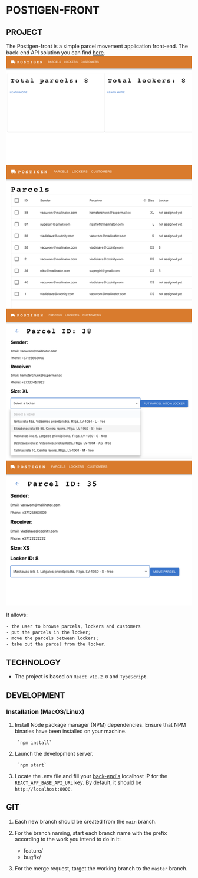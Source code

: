 # POSTIGEN-FRONT

## PROJECT

The Postigen-front is a simple parcel movement application front-end.
The back-end API solution you can find [here](https://github.com/VladislavB92/postigen/blob/main/README.md).
![postigen-1.png](..%2Fpostigen-1.png)
![postigen-2.png](..%2Fpostigen-2.png)
![postigen-3.png](..%2Fpostigen-3.png)
![postigen-4.png](..%2Fpostigen-4.png)

It allows:

    - the user to browse parcels, lockers and customers
    - put the parcels in the locker;
    - move the parcels between lockers;
    - take out the parcel from the locker.

## TECHNOLOGY

- The project is based on `React v18.2.0` and `TypeScript`.

## DEVELOPMENT

### Installation (MacOS/Linux)

1. Install Node package manager (NPM) dependencies.
   Ensure that NPM binaries have been installed on your machine.

        `npm install`

2. Launch the development server.

        `npm start`

3. Locate the .env file and fill your [back-end's](https://github.com/VladislavB92/postigen/blob/main/README.md)
   localhost IP for the `REACT_APP_BASE_API_URL` key. By default, it should be `http://localhost:8000`.

## GIT

1. Each new branch should be created from the `main` branch.

2. For the branch naming, start each branch name with the prefix according to the work you intend to do in it:

    - feature/
    - bugfix/

3. For the merge request, target the working branch to the `master` branch.